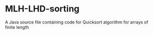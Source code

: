 # MLH-LHD-sorting

A Java source file containing code for Quicksort algorithm for arrays of finite length
